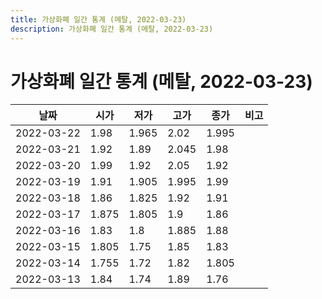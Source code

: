 ```yaml
---
title: 가상화폐 일간 통계 (메탈, 2022-03-23)
description: 가상화폐 일간 통계 (메탈, 2022-03-23)
---
```


가상화폐 일간 통계 (메탈, 2022-03-23)
===

|날짜|시가|저가|고가|종가|비고|
|--|--|--|--|--|--|
|2022-03-22|1.98|1.965|2.02|1.995|    |
|2022-03-21|1.92|1.89|2.045|1.98|    |
|2022-03-20|1.99|1.92|2.05|1.92|    |
|2022-03-19|1.91|1.905|1.995|1.99|    |
|2022-03-18|1.86|1.825|1.92|1.91|    |
|2022-03-17|1.875|1.805|1.9|1.86|    |
|2022-03-16|1.83|1.8|1.885|1.88|    |
|2022-03-15|1.805|1.75|1.85|1.83|    |
|2022-03-14|1.755|1.72|1.82|1.805|    |
|2022-03-13|1.84|1.74|1.89|1.76|    |
